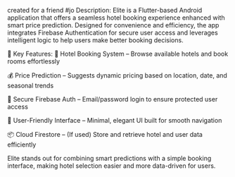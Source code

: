 created for a friend #jo
Description: Elite is a Flutter-based Android application that offers a seamless hotel booking experience enhanced with smart price prediction. Designed for convenience and efficiency, the app integrates Firebase Authentication for secure user access and leverages intelligent logic to help users make better booking decisions.

🔑 Key Features:
📱 Hotel Booking System – Browse available hotels and book rooms effortlessly

💰 Price Prediction – Suggests dynamic pricing based on location, date, and seasonal trends

🔐 Secure Firebase Auth – Email/password login to ensure protected user access

🧭 User-Friendly Interface – Minimal, elegant UI built for smooth navigation

📦 Cloud Firestore – (If used) Store and retrieve hotel and user data efficiently

Elite stands out for combining smart predictions with a simple booking interface, making hotel selection easier and more data-driven for users.

